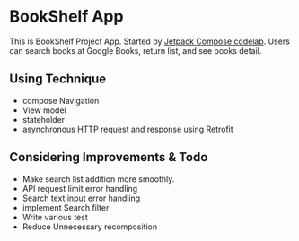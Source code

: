 # BookShelf App

This is BookShelf Project App. Started by [Jetpack Compose codelab][codelab].
Users can search books at Google Books, return list, and see books detail.

## Using Technique

- compose Navigation
- View model
- stateholder
- asynchronous HTTP request and response using Retrofit

## Considering Improvements & Todo

- Make search list addition more smoothly.
- API request limit error handling
- Search text input error handling
- implement Search filter
- Write various test
- Reduce Unnecessary recomposition

[codelab]: https://developer.android.com/codelabs/basic-android-kotlin-compose-bookshelf
